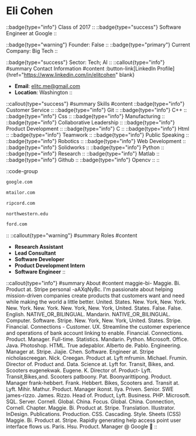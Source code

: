 # Eli Cohen
::badge{type="info"}
Class of 2017
::
::badge{type="success"}
Software Engineer at Google
::

::badge{type="warning"}
Founder: False
::
::badge{type="primary"}
Current Company: Big Tech
::

::badge{type="success"}
Sector: Tech; AI
::
::callout{type="info"}
#summary
Contact Information
#content
:button-link[LinkedIn Profile]{href="https://www.linkedin.com/in/elitcohen" blank}
- **Email**: elitc.me@gmail.com
- **Location**: Washington
::

::callout{type="success"}
#summary
Skills
#content
::badge{type="info"}
Customer Service
::
::badge{type="info"}
Git
::
::badge{type="info"}
C++
::
::badge{type="info"}
Css
::
::badge{type="info"}
Manufacturing
::
::badge{type="info"}
Collaborative Leadership
::
::badge{type="info"}
Product Development
::
::badge{type="info"}
C
::
::badge{type="info"}
Html
::
::badge{type="info"}
Teamwork
::
::badge{type="info"}
Public Speaking
::
::badge{type="info"}
Robotics
::
::badge{type="info"}
Web Development
::
::badge{type="info"}
Solidworks
::
::badge{type="info"}
Python
::
::badge{type="info"}
Research
::
::badge{type="info"}
Matlab
::
::badge{type="info"}
Github
::
::badge{type="info"}
Opencv
::
::

::code-group
```bash [Google]
google.com
```
```bash [MTailor]
mtailor.com
```
```bash [Ripcord]
ripcord.com
```
```bash [Northwestern University]
northwestern.edu
```
```bash [Ford Motor]
ford.com
```
::
::callout{type="warning"}
#summary
Roles
#content
- **Research Assistant**
- **Lead Consultant**
- **Software Developer**
- **Product Development Intern**
- **Software Engineer**
::

::callout{type="info"}
#summary
About
#content
maggie-bi- Maggie. Bi. Product at. Stripe personal -aAXqNyBc. I'm passionate about helping mission-driven companies create products that customers want and need while making the world a little better. United. States. New. York, New. York. New. York. New. York. New. York, New. York, United. States. False. False. English. NATIVE_OR_BILINGUAL. Mandarin. NATIVE_OR_BILINGUAL. Computer. Software. Stripe. New. York, New. York, United. States. Stripe. Financial. Connections - Customer. UX. Streamline the customer experience and operations of bank account linking to enable. Financial. Connections. Product. Manager. Full-time. Statistics. Mandarin. Python. Microsoft. Office. Java. Photoshop. HTML. True adepablor. Alberto de. Pablo. Engineering. Manager at. Stripe. Jiajie. Chen. Software. Engineer at. Stripe nicholascreegan. Nick. Creegan. Product at. Lyft mfrumin. Michael. Frumin. Director of. Product and. Data. Science at. Lyft for. Transit, Bikes, and. Scooters eugenekwak. Eugene. K. Director of. Product- Lyft. Transit,Bikes,and. Scooters patboony. Pat. Boonyarittipong. Product. Manager frank-hebbert. Frank. Hebbert. Bikes, Scooters and. Transit at. Lyft. Mihir. Mathur. Product. Manager ikonst. Ilya. Priven. Senior. SWE james-rizzo. James. Rizzo. Head of. Product, Lyft. Business. PHP. Microsoft. SQL. Server. Cornell. Global. China. Focus. Global. China. Connection, Cornell. Chapter. Maggie. Bi. Product at. Stripe. Translation. Illustrator. InDesign. Publications. Production. CSS. Cascading. Style. Sheets (CSS) Maggie. Bi. Product at. Stripe. Rapidly generating help access point user interface flows us. Paris. Hsu. Product. Manager @ Google 🐼
::
